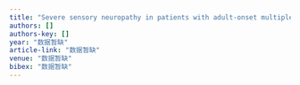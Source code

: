 ```yaml
---
title: "Severe sensory neuropathy in patients with adult-onset multiple acyl-CoA dehydrogenase deficiency"
authors: []
authors-key: []
year: "数据暂缺"
article-link: "数据暂缺"
venue: "数据暂缺"
bibex: "数据暂缺"
---
```

